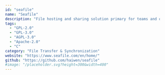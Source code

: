 ```yaml
---
id: "seafile"
name: "Seafile"
description: "File hosting and sharing solution primary for teams and organizations."
tags:
  - "GPL-2.0"
  - "GPL-3.0"
  - "AGPL-3.0"
  - "Apache-2.0"
  - "C"
category: "File Transfer & Synchronization"
website: "https://www.seafile.com/en/home/"
github: "https://github.com/haiwen/seafile"
#image: "/placeholder.svg?height=300&width=400"
---
```


